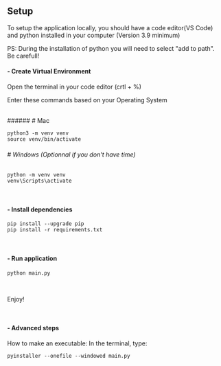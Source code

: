 ## Setup

To setup the application locally, you should have a code editor(VS Code) and python installed in your computer (Version 3.9 minimum)

PS: During the installation of python you will need to select "add to path". Be carefull!

#### - Create Virtual Environment

Open the terminal in your code editor (crtl + %)

Enter these commands based on your Operating System

<br>
###### # Mac

```
python3 -m venv venv
source venv/bin/activate
```

###### # Windows (Optionnal if you don't have time)

```
python -m venv venv
venv\Scripts\activate
```

<br>

#### - Install dependencies

```
pip install --upgrade pip
pip install -r requirements.txt
```

<br>

#### - Run application

```
python main.py
```

<br>

Enjoy!

<br>

#### - Advanced steps

How to make an executable: In the terminal, type:

```
pyinstaller --onefile --windowed main.py
```
<br>